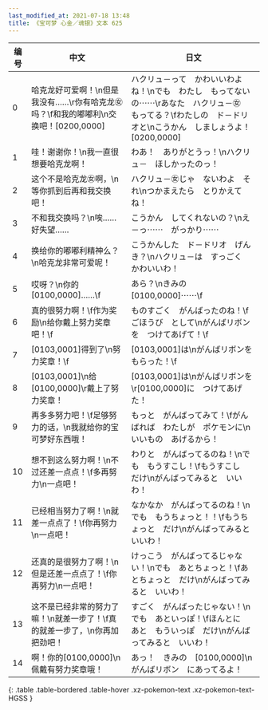 ```yaml
---
last_modified_at: 2021-07-18 13:48
title: 《宝可梦 心金／魂银》文本 625
---
```

| 编号 | 中文 | 日文 |
| ---- | ---- | ---- |
| 0 | 哈克龙好可爱啊！\n但是我没有……\r你有哈克龙㊛吗？\f和我的嘟嘟利\n交换吧！[0200,0000] | ハクリュ－って　かわいいわよね！\nでも　わたし　もってないの⋯⋯\rあなた　ハクリュ－㊛　もってる？\fわたしの　ド－ドリオと\nこうかん　しましょうよ！[0200,0000] |
| 1 | 哇！谢谢你！\n我一直很想要哈克龙啊！ | わあ！　ありがとうっ！\nハクリュ－　ほしかったのっ！ |
| 2 | 这个不是哈克龙㊛啊，\n等你抓到后再和我交换吧！ | ハクリュ－㊛じゃ　ないわよ　それ\nつかまえたら　とりかえてね！ |
| 3 | 不和我交换吗？\n唉……好失望…… | こうかん　してくれないの？\nえ－っ⋯⋯　がっかり⋯⋯ |
| 4 | 换给你的嘟嘟利精神么？\n哈克龙非常可爱呢！ | こうかんした　ド－ドリオ　げんき？\nハクリュ－は　すっごく　かわいいわ！ |
| 5 | 哎呀？\n你的[0100,0000]……\f | あら？\nきみの　[0100,0000]⋯⋯\f |
| 6 | 真的很努力啊！\f作为奖励\n给你戴上努力奖章吧！\f | ものすごく　がんばったのね！\fごほうび　として\nがんばリボンを　つけてあげて！\f |
| 7 | [0103,0001]得到了\n努力奖章！\f | [0103,0001]は\nがんばリボンを　もらった！\f |
| 8 | [0103,0001]\n给[0100,0000]\r戴上了努力奖章！ | [0103,0001]は\nがんばリボンを\r[0100,0000]に　つけてあげた！ |
| 9 | 再多多努力吧！\f足够努力的话，\n我就给你的宝可梦好东西哦！ | もっと　がんばってみて！\fがんばれば　わたしが　ポケモンに\nいいもの　あげるから！ |
| 10 | 想不到这么努力啊！\n不过还差一点点！\f多再努力\n一点吧！ | わりと　がんばってるのね！\nでも　もうすこし！\fもうすこし　だけ\nがんばってみると　いいわ！ |
| 11 | 已经相当努力了啊！\n就差一点点了！\f你再努力\n一点吧！ | なかなか　がんばってるのね！\nでも　もうちょっと！！\fもうちょっと　だけ\nがんばってみると　いいわ！ |
| 12 | 还真的是很努力了啊！\n但是还差一点点了！\f你再努力\n一点吧！ | けっこう　がんばってるじゃない！\nでも　あとちょっと！\fあとちょっと　だけ\nがんばってみると　いいわ！ |
| 13 | 这不是已经非常的努力了嘛！\n就差一步了！\f真的就差一步了，\n你再加把劲吧！ | すごく　がんばったじゃない！\nでも　あといっぽ！\fほんとに　あと　もういっぽ　だけ\nがんばってみると　いいわ！ |
| 14 | 啊！你的[0100,0000]\n佩戴有努力奖章哦！ | あっ！　きみの　[0100,0000]\nがんばリボン　にあってるよ！ |
{: .table .table-bordered .table-hover .xz-pokemon-text .xz-pokemon-text-HGSS }